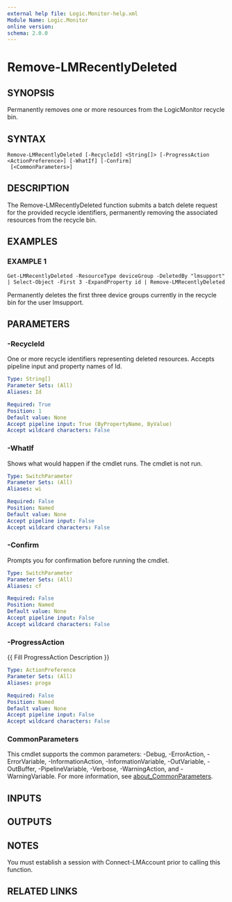 ```yaml
---
external help file: Logic.Monitor-help.xml
Module Name: Logic.Monitor
online version:
schema: 2.0.0
---
```


# Remove-LMRecentlyDeleted

## SYNOPSIS
Permanently removes one or more resources from the LogicMonitor recycle bin.

## SYNTAX

```
Remove-LMRecentlyDeleted [-RecycleId] <String[]> [-ProgressAction <ActionPreference>] [-WhatIf] [-Confirm]
 [<CommonParameters>]
```

## DESCRIPTION
The Remove-LMRecentlyDeleted function submits a batch delete request for the provided recycle
identifiers, permanently removing the associated resources from the recycle bin.

## EXAMPLES

### EXAMPLE 1
```
Get-LMRecentlyDeleted -ResourceType deviceGroup -DeletedBy "lmsupport" | Select-Object -First 3 -ExpandProperty id | Remove-LMRecentlyDeleted
```

Permanently deletes the first three device groups currently in the recycle bin for the user lmsupport.

## PARAMETERS

### -RecycleId
One or more recycle identifiers representing deleted resources.
Accepts pipeline input and
property names of Id.

```yaml
Type: String[]
Parameter Sets: (All)
Aliases: Id

Required: True
Position: 1
Default value: None
Accept pipeline input: True (ByPropertyName, ByValue)
Accept wildcard characters: False
```

### -WhatIf
Shows what would happen if the cmdlet runs.
The cmdlet is not run.

```yaml
Type: SwitchParameter
Parameter Sets: (All)
Aliases: wi

Required: False
Position: Named
Default value: None
Accept pipeline input: False
Accept wildcard characters: False
```

### -Confirm
Prompts you for confirmation before running the cmdlet.

```yaml
Type: SwitchParameter
Parameter Sets: (All)
Aliases: cf

Required: False
Position: Named
Default value: None
Accept pipeline input: False
Accept wildcard characters: False
```

### -ProgressAction
{{ Fill ProgressAction Description }}

```yaml
Type: ActionPreference
Parameter Sets: (All)
Aliases: proga

Required: False
Position: Named
Default value: None
Accept pipeline input: False
Accept wildcard characters: False
```

### CommonParameters
This cmdlet supports the common parameters: -Debug, -ErrorAction, -ErrorVariable, -InformationAction, -InformationVariable, -OutVariable, -OutBuffer, -PipelineVariable, -Verbose, -WarningAction, and -WarningVariable. For more information, see [about_CommonParameters](http://go.microsoft.com/fwlink/?LinkID=113216).

## INPUTS

## OUTPUTS

## NOTES
You must establish a session with Connect-LMAccount prior to calling this function.

## RELATED LINKS
